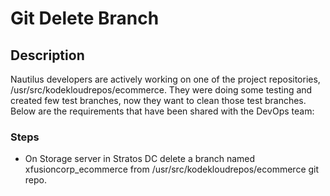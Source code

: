 # Git Delete Branch

## Description

Nautilus developers are actively working on one of the project repositories, /usr/src/kodekloudrepos/ecommerce. They were doing some testing and created few test branches, now they want to clean those test branches. Below are the requirements that have been shared with the DevOps team:

### Steps

- On Storage server in Stratos DC delete a branch named xfusioncorp_ecommerce from /usr/src/kodekloudrepos/ecommerce git repo.
